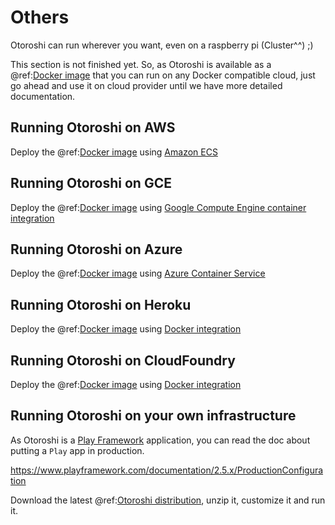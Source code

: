 # Others

Otoroshi can run wherever you want, even on a raspberry pi (Cluster^^) ;)

This section is not finished yet. So, as Otoroshi is available as a @ref:[Docker image](../getotoroshi/fromdocker.md) that you can run on any Docker compatible cloud, just go ahead and use it on cloud provider until we have more detailed documentation.

## Running Otoroshi on AWS

Deploy the @ref:[Docker image](../firstrun/run.md#from-docker) using [Amazon ECS](https://docs.aws.amazon.com/AmazonECS/latest/developerguide/docker-basics.html)

## Running Otoroshi on GCE

Deploy the @ref:[Docker image](../firstrun/run.md#from-docker) using [Google Compute Engine container integration](https://cloud.google.com/compute/docs/containers/deploying-containers)

## Running Otoroshi on Azure

Deploy the @ref:[Docker image](../firstrun/run.md#from-docker) using [Azure Container Service](https://azure.microsoft.com/en-us/services/container-service/)

## Running Otoroshi on Heroku

Deploy the @ref:[Docker image](../firstrun/run.md#from-docker) using [Docker integration](https://devcenter.heroku.com/articles/container-registry-and-runtime)

## Running Otoroshi on CloudFoundry

Deploy the @ref:[Docker image](../firstrun/run.md#from-docker) using [Docker integration](https://docs.cloudfoundry.org/adminguide/docker.html)

## Running Otoroshi on your own infrastructure

As Otoroshi is a [Play Framework](https://www.playframework.com) application, you can read the doc about putting a `Play` app in production.

https://www.playframework.com/documentation/2.5.x/ProductionConfiguration

Download the latest @ref:[Otoroshi distribution](../getotoroshi/frombinaries.md), unzip it, customize it and run it.
